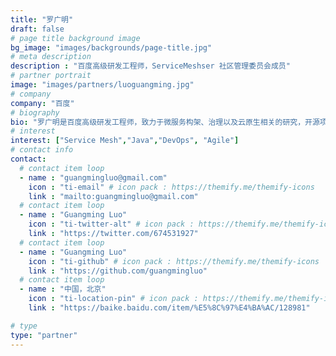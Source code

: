 ```yaml
---
title: "罗广明"
draft: false
# page title background image
bg_image: "images/backgrounds/page-title.jpg"
# meta description
description : "百度高级研发工程师，ServiceMeshser 社区管理委员会成员"
# partner portrait
image: "images/partners/luoguangming.jpg"
# company
company: "百度"
# biography
bio: "罗广明是百度高级研发工程师，致力于微服务构架、治理以及云原生相关的研究，开源项目爱好者，DevOps与敏捷开发支持者与实践者。"
# interest
interest: ["Service Mesh","Java","DevOps", "Agile"]
# contact info
contact:
  # contact item loop
  - name : "guangmingluo@gmail.com"
    icon : "ti-email" # icon pack : https://themify.me/themify-icons
    link : "mailto:guangmingluo@gmail.com"
  # contact item loop
  - name : "Guangming Luo"
    icon : "ti-twitter-alt" # icon pack : https://themify.me/themify-icons
    link : "https://twitter.com/674531927"
  # contact item loop
  - name : "Guangming Luo"
    icon : "ti-github" # icon pack : https://themify.me/themify-icons
    link : "https://github.com/guangmingluo"
  # contact item loop
  - name : "中国，北京"
    icon : "ti-location-pin" # icon pack : https://themify.me/themify-icons
    link : "https://baike.baidu.com/item/%E5%8C%97%E4%BA%AC/128981"

# type
type: "partner"
---
```

